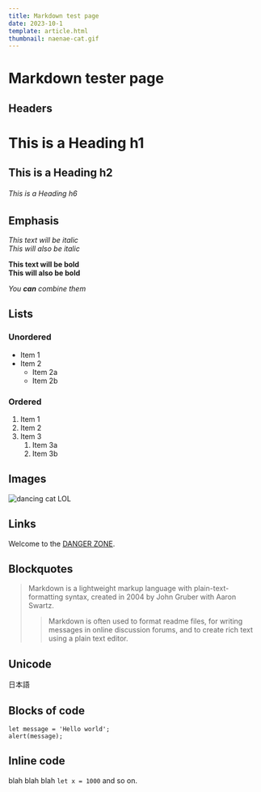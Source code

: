 ```yaml
---
title: Markdown test page
date: 2023-10-1
template: article.html
thumbnail: naenae-cat.gif
---
```


# Markdown tester page

## Headers

# This is a Heading h1
## This is a Heading h2 
###### This is a Heading h6

## Emphasis

*This text will be italic*  
_This will also be italic_

**This text will be bold**  
__This will also be bold__

_You **can** combine them_

## Lists

### Unordered

* Item 1
* Item 2
    * Item 2a
    * Item 2b

### Ordered

1. Item 1
1. Item 2
1. Item 3
    1. Item 3a
    1. Item 3b

## Images

![dancing cat LOL](https://media.tenor.com/cqN9oqz2y0wAAAAi/swag-cat-nae-nae-cat.gif "Is this real?")

## Links

Welcome to the [DANGER ZONE](https://jehoz.github.io/).

## Blockquotes

> Markdown is a lightweight markup language with plain-text-formatting syntax, created in 2004 by John Gruber with Aaron Swartz.
>
>> Markdown is often used to format readme files, for writing messages in online discussion forums, and to create rich text using a plain text editor.

## Unicode

日本語

## Blocks of code

```
let message = 'Hello world';
alert(message);
```

## Inline code

blah blah blah `let x = 1000` and so on.


